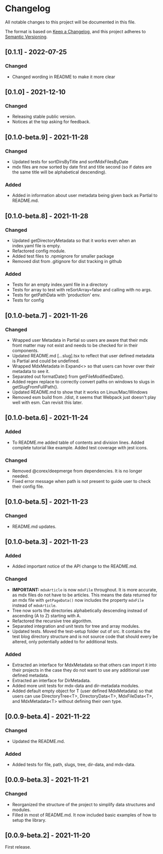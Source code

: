 # Changelog

All notable changes to this project will be documented in this file.

The format is based on [Keep a Changelog](https://keepachangelog.com/en/1.0.0/),
and this project adheres to [Semantic
Versioning](https://semver.org/spec/v2.0.0.html).

## [0.1.1] - 2022-07-25

### Changed

- Changed wording in README to make it more clear

## [0.1.0] - 2021-12-10

### Changed

- Releasing stable public version.
- Notices at the top asking for feedback.

## [0.1.0-beta.9] - 2021-11-28

### Changed

- Updated tests for sortDirsByTitle and sortMdxFilesByDate
- mdx files are now sorted by date first and title second (so if dates are the
  same title will be alphabetical descending).

### Added

- Added in information about user metadata being given back as Partial to README.md.

## [0.1.0-beta.8] - 2021-11-28

### Changed

- Updated getDirectoryMetadata so that it works even when an index.yaml file is
  empty.
- Refactored config module.
- Added test files to .npmignore for smaller package
- Removed dist from .gitignore for dist tracking in github

### Added

- Tests for an empty index.yaml file in a directory
- Tests for array to test with reSortArray=false and calling with no args.
- Tests for getPathData with 'production' env.
- Tests for config

## [0.1.0-beta.7] - 2021-11-26

### Changed

- Wrapped user Metadata in Partial so users are aware that their mdx front
  matter may not exist and needs to be checked for in their components.
- Updated README.md [...slug].tsx to reflect that user defined metadata is
  Partial and could be undefined.
- Wrapped MdxMetadata in Expand<> so that users can hover over their metadata to
  see it.
- Separated out formatDate() from getFileModifiedDate().
- Added regex replace to correctly convert paths on windows to slugs in
  getSlugFromFullPath().
- Updated README.md to show that it works on Linux/Mac/Windows
- Removed esm build from ./dist, it seems that Webpack just doesn't play well
  with esm. Can revisit this later.

## [0.1.0-beta.6] - 2021-11-24

### Added

- To README.me added table of contents and division lines. Added complete
  tutorial like example. Added test coverage with jest icons.

### Changed

- Removed @corex/deepmerge from dependencies. It is no longer needed.
- Fixed error message when path is not present to guide user to check their
  config file.

## [0.1.0-beta.5] - 2021-11-23

### Changed

- README.md updates.

## [0.1.0-beta.3] - 2021-11-23

### Added

- Added important notice of the API change to the README.md.

### Changed

- **IMPORTANT:** `mdxArticle` is now `mdxFile` throughout. It is more accurate,
  as mdx files do not have to be articles. This means the data returned for an
  mdx file with `getPageData()` now includes the property `mdxFile` instead of
  `mdxArticle`.
- Tree now sorts the directories alphabetically descending instead of ascending
  (A to Z) starting with A.
- Refactored the recursive tree algorithm.
- Separated integration and unit tests for tree and array modules.
- Updated tests. Moved the test-setup folder out of src. It contains the test
  blog directory structure and is not source code that should every be altered,
  only potentially added to for additional tests.

### Added

- Extracted an interface for MdxMetadata so that others can import it into
  their projects in the case they do not want to use any additional user defined
  metadata.
- Extracted an interface for DirMetadata.
- Added more unit tests for mdx-data and dir-metadata modules.
- Added default empty object for T (user defined MdxMetadata) so that users can
  use DirectoryTree\<T>, DirectoryData\<T>, MdxFileData\<T>, and MdxMetadata\<T>
  without defining their own type.

## [0.0.9-beta.4] - 2021-11-22

### Changed

- Updated the README.md.

### Added

- Added tests for file, path, slugs, tree, dir-data, and mdx-data.

## [0.0.9-beta.3] - 2021-11-21

### Changed

- Reorganized the structure of the project to simplify data structures and
  modules.
- Filled in most of README.md. It now included basic examples of how to setup
  the library.

## [0.0.9-beta.2] - 2021-11-20

First release.
